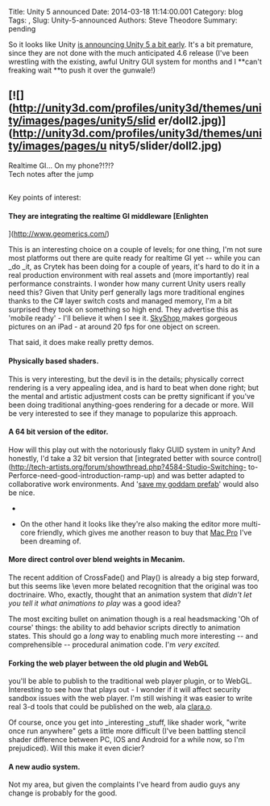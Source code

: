 Title: Unity 5 announced
Date: 2014-03-18 11:14:00.001
Category: blog
Tags: , 
Slug: Unity-5-announced
Authors: Steve Theodore
Summary: pending

So it looks like Unity [is announcing Unity 5 a bit
early](http://unity3d.com/5).   It's a bit premature, since they are not done
with the much anticipated 4.6 release (I've been wrestling with the existing,
awful Unitry GUI system for months and I **can't freaking wait **to push it
over the gunwale!)  
  
[![](http://unity3d.com/profiles/unity3d/themes/unity/images/pages/unity5/slid
er/doll2.jpg)](http://unity3d.com/profiles/unity3d/themes/unity/images/pages/u
nity5/slider/doll2.jpg)  
---  
  
Realtime GI... On my phone?!?!?  
Tech notes after the jump  
  
  
  

##  
Key points of interest:

#### They are integrating the realtime GI middleware [Enlighten
](http://www.geomerics.com/)  

This is an interesting choice on a couple of levels; for one thing, I'm not
sure most platforms out there are quite ready for realtime GI yet -- while you
can _do _it, as Crytek has been doing for a couple of years, it's hard to do
it in a real production environment with real assets and (more importantly)
real performance constraints.  I wonder how many current Unity users really
need this?  Given that Unity perf generally lags more traditional engines
thanks to the C# layer switch costs and managed memory, I'm a bit surprised
they took on something so high end.   They advertise this as 'mobile ready' -
I'll believe it when I see it. [SkyShop
](https://www.marmoset.co/skyshop)makes gorgeous pictures on an iPad  \- at
around 20 fps for one object on screen.

  

That said, it does make really pretty demos.

#### Physically based shaders.

This is very interesting, but the devil is in the details;  physically correct
rendering is a very appealing idea, and is hard to beat when done right; but
the mental and artistic adjustment costs can be pretty significant if you've
been doing traditional anything-goes rendering for a decade or more.  Will be
very interested to see if they manage to popularize this approach.

  

#### A 64 bit version of the editor.  

How will this play out with the notoriously flaky GUID system in unity? And
honestly, I'd take a 32 bit version that [integrated better with source
control](http://tech-artists.org/forum/showthread.php?4584-Studio-Switching-
to-Perforce-need-good-introduction-ramp-up) and was better adapted to
collaborative work environments.  And '[save my goddam
prefab](http://forum.unity3d.com/threads/48088-Prefab-saving-question)' would
also be nice.  

  *   

  * On the other hand it looks like they're also making the editor more multi-core friendly, which gives me another reason to buy that [Mac Pro](https://www.apple.com/mac-pro/) I've been dreaming of. 

#### More direct control over blend weights in Mecanim.  

The recent addition of CrossFade() and Play() is already a big step forward,
but this seems like \even more belated recognition that the original was too
doctrinaire. Who, exactly, thought that an animation system that _didn't let
you tell it what animations to play_ was a good idea?  
  
The most exciting bullet on animation though is a real headsmacking 'Oh of
course' things: the ability to add behavior scripts directly to animation
states. This should go a _long_ way to enabling much more interesting -- and
comprehensible -- procedural animation code. I'm _very excited._

  

#### Forking the web player between the old plugin and WebGL

you'll be able to publish to the traditional web player plugin, or to WebGL.
Interesting to see how that plays out - I wonder if it will affect security
sandbox issues with the web player. I'm still wishing it was easier to write
real 3-d tools that could be published on the web, ala
[clara.o](http://clara.o/).  
  
Of course, once you get into _interesting _stuff, like shader work, "write
once run anywhere" gets a little more difficult (I've been battling stencil
shader difference between PC, IOS and Android for a while now, so I'm
prejudiced).  Will this make it even dicier?  
  

#### A new audio system.  

Not my area, but given the complaints I've heard from audio guys any change is
probably for the good.  

  


